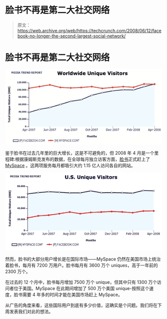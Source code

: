 # 脸书不再是第二大社交网络

> 原文：<https://web.archive.org/web/https://techcrunch.com/2008/06/12/facebook-no-longer-the-second-largest-social-network/>

# 脸书不再是第二大社交网络

![](img/e8c76878db984201c806e9314b38733a.png)

鉴于脸书在过去几年里的巨大增长，这是不可避免的，但 2008 年 4 月是一个里程碑:根据康姆斯克发布的数据，在全球每月独立访客方面，[脸书](https://web.archive.org/web/20230326023521/http://www.crunchbase.com/company/facebook)正式赶上了 [MySpace](https://web.archive.org/web/20230326023521/http://www.crunchbase.com/company/myspace) 。这两项服务每月都吸引大约 1.15 亿人访问各自的网站。

![](img/e68e67241e38e604a798d3a5c35af080.png)

然而，脸书的大部分用户增长是在国际市场——MySpace 仍然在美国市场上统治着脸书，每月有 7200 万用户。脸书每月有 3600 万个 uniques，高于一年前的 2300 万个。

在过去的 12 个月中，脸书每月增加 7500 万个 unique，但其中只有 1300 万个访问者位于美国。MySpace 在此期间增加了 500 万个美国 unique-按照这个速度，脸书需要 4 年多的时间才能在美国市场赶上 MySpace。

从广告的角度来看，这些国际用户到底有多少价值，这确实是个问题。我们将在下周发表我们对此的想法。
